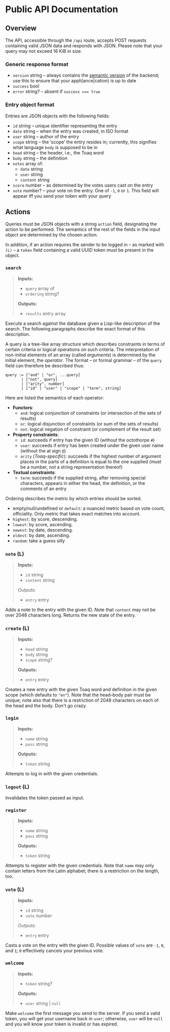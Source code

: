 # Public API Documentation

## Overview

The API, accessible through the `/api` route, accepts POST requests containing
valid JSON data and responds with JSON. Please note that your query may not
exceed 16 KiB in size.

### Generic response format

- `version` string – always contains the [semantic version](https://semver.org)
  of the backend; use this to ensure that your appli(ance|cation) is up to date
- `success` bool
- `error` string? – absent if `success === true`

### Entry object format

Entries are JSON objects with the following fields:

- `id` string – unique identifier representing the entry
- `date` string – when the entry was created, in ISO format
- `user` string – author of the entry
- `scope` string – the ‘scope’ the entry resides in; currently, this signifies
  what language `body` is supposed to be in
- `head` string – the header, i.e., the Toaq word
- `body` string – the definition
- `notes` array of:
  - `date` string
  - `user` string
  - `content` string
- `score` number – as determined by the votes users cast on the entry
- `vote` number? – your vote on the entry. One of `-1`, `0` or `1`. This field
  will appear iff you send your token with your query

## Actions

Queries must be JSON objects with a string `action` field, designating the
action to be performed. The semantics of the rest of the fields in the input
object are determined by the chosen action.

In addition, if an action requires the sender to be logged in – as marked with
`(L)` – a `token` field containing a valid UUID token must be present in the
object.

### `search`

> **Inputs:**
>
> - `query` array of
> - `ordering` string?
>
> **Outputs:**
>
> - `results` entry array

Execute a search against the database given a Lisp-like description of the
search. The following paragraphs describe the exact format of this description.

A query is a tree-like array structure which describes constraints in terms of
certain criteria or logical operations on such criteria. The interpretation of
non-initial elements of an array (called _arguments_) is determined by the
initial element, the _operator_. The format – or formal grammar – of the `query`
field can therefore be described thus:

```
query := ["and" | "or", ...query]
       | ["not", query]
       | ["arity", number]
       | ["id" | "user" | "scope" | "term", string]
```

Here are listed the semantics of each operator:

- **Functors**:
  - `and`: logical conjunction of constraints (or intersection of the sets of
    results)
  - `or`: logical disjunction of constraints (or sum of the sets of results)
  - `not`: logical negation of constraint (or complement of the result set)
- **Property constraints**:
  - `id`: succeeds if entry has the given ID (without the octothorpe `#`)
  - `user`: succeeds if entry has been created under the given user name
    (without the at sign `@`)
  - `arity` (_Toaq-specific_): succeeds if the highest number of argument places
    in the parts of a definition is equal to the one supplied (must be a number,
    not a string representation thereof)
- **Textual constraints**:
  - `term`: succeeds if the supplied string, after removing special characters,
    appears in either the head, the definition, or the comments of an entry

Ordering describes the metric by which entries should be sorted.

- empty/null/undefined or `default`: a nuanced metric based on vote count,
  officiality. Only metric that takes exact matches into account.
- `highest`: by score, descending.
- `lowest`: by score, ascending.
- `newest`: by date, descending.
- `oldest`: by date, ascending.
- `random`: take a guess silly

### `note` (L)

> **Inputs:**
>
> - `id` string
> - `content` string
>
> _Outputs:_
>
> - `entry` entry

Adds a note to the entry with the given ID. Note that `content` may not be over
2048 characters long. Returns the new state of the entry.

### `create` (L)

> **Inputs:**
>
> - `head` string
> - `body` string
> - `scope` string?
>
> **Outputs:**
>
> - `entry` entry

Creates a new entry with the given Toaq word and definition in the given scope
(which defaults to `"en"`). Note that the head–body pair must be unique; note
also that there is a restriction of 2048 characters on each of the head and the
body. Don't go crazy.

### `login`

> **Inputs:**
>
> - `name` string
> - `pass` string
>
> **Outputs:**
>
> - `token` string

Attempts to log in with the given credentials.

### `logout` (L)

Invalidates the token passed as input.

### `register`

> **Inputs:**
>
> - `name` string
> - `pass` string
>
> **Outputs:**
>
> - `token` string

Attempts to register with the given credentials. Note that `name` may only
contain letters from the Latin alphabet; there is a restriction on the length,
too.

### `vote` (L)

> **Inputs:**
>
> - `id` string
> - `vote` number
>
> _Outputs:_
>
> - `entry` entry

Casts a vote on the entry with the given ID. Possible values of `vote` are `-1`,
`0`, and `1`; `0` effectively cancels your previous vote.

### `welcome`

> **Inputs:**
>
> - `token` string?
>
> **Outputs:**
>
> - `user` string | `null`

Make `welcome` the first message you send to the server. If you send a valid
token, you will get your username back in `user`; otherwise, `user` will be
`null` and you will know your token is invalid or has expired.
